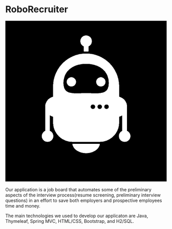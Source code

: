 # RoboRecruiter

![RoboRecruiter Logo](src/main/resources/static/images/logo.png)


Our application is a job board that automates some of the preliminary aspects of the interview process(resume screening, preliminary 
interview questions) in an effort to save both employers and prospective employees time and money.

The main technologies we used to develop our applicaton are Java, Thymeleaf, Spring MVC, HTML/CSS, Bootstrap, and H2/SQL.



